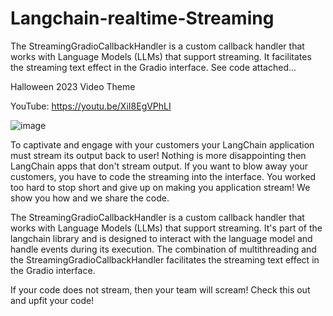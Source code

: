 # Langchain-realtime-Streaming
The StreamingGradioCallbackHandler is a custom callback handler that works with Language Models (LLMs) that support streaming. It facilitates the streaming text effect in the Gradio interface.  See code attached...

Halloween 2023 Video Theme

YouTube:  https://youtu.be/XiI8EgVPhLI

![image](https://github.com/jjmlovesgit/Langchain-realtime-Streaming/assets/47751509/96a79da2-5f49-4e21-b0ff-f04cbabb8281)


To captivate and engage with your customers your LangChain application must stream its output back to user!  Nothing is more disappointing then LangChain apps that don't stream output.   If you want to blow away your customers, you have to code the streaming into the interface.  You worked too hard to stop short and give up on making you application stream!  We show you how and we share the code.

The StreamingGradioCallbackHandler is a custom callback handler that works with Language Models (LLMs) that support streaming. It's part of the langchain library and is designed to interact with the language model and handle events during its execution.  The combination of multithreading and the StreamingGradioCallbackHandler facilitates the streaming text effect in the Gradio interface. 

 If your code does not stream, then your team will scream! Check this out and upfit your code!
